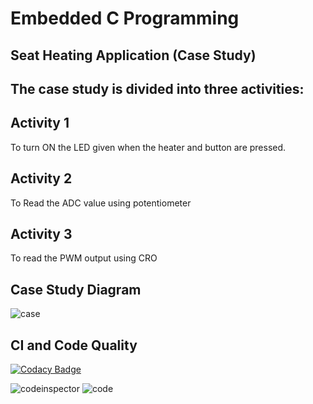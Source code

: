 # Embedded C Programming


## Seat Heating Application (Case Study)

## The case study is divided into three activities:

## Activity 1
To turn ON the LED given when the heater and button are pressed.
## Activity 2
To Read the ADC value using potentiometer

## Activity 3
To read the PWM output using CRO


## Case Study Diagram 
![case](https://github.com/Shwetha-H/Stepin-Embedded_C/blob/be55522f2b1601b8bfbdfdfe001a396f0df19ab3/Images/casestudy.png)

## CI and Code Quality
[![Codacy Badge](https://app.codacy.com/project/badge/Grade/5e36cbcb2831423d8f7fafc4103e0989)](https://www.codacy.com/gh/Shwetha-H/Stepin-Embedded_C/dashboard?utm_source=github.com&amp;utm_medium=referral&amp;utm_content=Shwetha-H/Stepin-Embedded_C&amp;utm_campaign=Badge_Grade)   

![codeinspector](https://www.code-inspector.com/project/28926/score/svg)   ![code](https://www.code-inspector.com/project/28926/status/svg)

